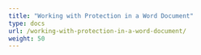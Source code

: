 ```yaml
---
title: "Working with Protection in a Word Document"
type: docs
url: /working-with-protection-in-a-word-document/
weight: 50
---
```







